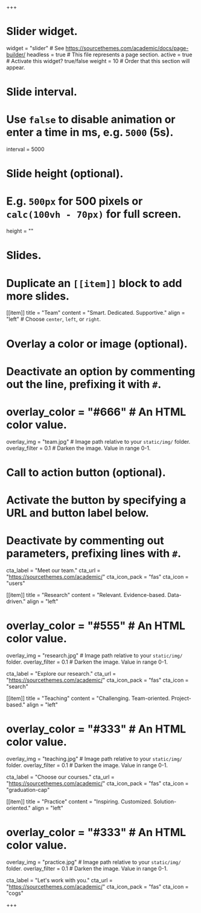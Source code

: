 +++
# Slider widget.
widget = "slider"  # See https://sourcethemes.com/academic/docs/page-builder/
headless = true  # This file represents a page section.
active = true  # Activate this widget? true/false
weight = 10  # Order that this section will appear.

# Slide interval.
# Use `false` to disable animation or enter a time in ms, e.g. `5000` (5s).
interval = 5000

# Slide height (optional).
# E.g. `500px` for 500 pixels or `calc(100vh - 70px)` for full screen.
height = ""

# Slides.
# Duplicate an `[[item]]` block to add more slides.
[[item]]
  title = "Team"
  content = "Smart. Dedicated. Supportive."
  align = "left"  # Choose `center`, `left`, or `right`.

  # Overlay a color or image (optional).
  #   Deactivate an option by commenting out the line, prefixing it with `#`.
  # overlay_color = "#666"  # An HTML color value.
  overlay_img = "team.jpg"  # Image path relative to your `static/img/` folder.
  overlay_filter = 0.1  # Darken the image. Value in range 0-1.

  # Call to action button (optional).
  #   Activate the button by specifying a URL and button label below.
  #   Deactivate by commenting out parameters, prefixing lines with `#`.
  cta_label = "Meet our team."
  cta_url = "https://sourcethemes.com/academic/"
  cta_icon_pack = "fas"
  cta_icon = "users"

[[item]]
  title = "Research"
  content = "Relevant. Evidence-based. Data-driven."
  align = "left"

  # overlay_color = "#555"  # An HTML color value.
  overlay_img = "research.jpg"  # Image path relative to your `static/img/` folder.
  overlay_filter = 0.1  # Darken the image. Value in range 0-1.

  cta_label = "Explore our research."
  cta_url = "https://sourcethemes.com/academic/"
  cta_icon_pack = "fas"
  cta_icon = "search"

[[item]]
  title = "Teaching"
  content = "Challenging. Team-oriented. Project-based."
  align = "left"

  # overlay_color = "#333"  # An HTML color value.
  overlay_img = "teaching.jpg"  # Image path relative to your `static/img/` folder.
  overlay_filter = 0.1  # Darken the image. Value in range 0-1.

  cta_label = "Choose our courses."
  cta_url = "https://sourcethemes.com/academic/"
  cta_icon_pack = "fas"
  cta_icon = "graduation-cap"

[[item]]
  title = "Practice"
  content = "Inspiring. Customized. Solution-oriented."
  align = "left"

  # overlay_color = "#333"  # An HTML color value.
  overlay_img = "practice.jpg"  # Image path relative to your `static/img/` folder.
  overlay_filter = 0.1 # Darken the image. Value in range 0-1.

  cta_label = "Let's work with you."
  cta_url = "https://sourcethemes.com/academic/"
  cta_icon_pack = "fas"
  cta_icon = "cogs"


+++

